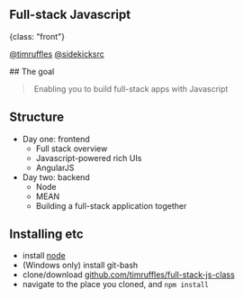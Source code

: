 ## Full-stack Javascript
{class: "front"}

[@timruffles](http://twitter.com/timruffles)
[@sidekicksrc](http://twitter.com/sidekicksrc)

## The goal

> Enabling you to build full-stack apps with Javascript

## Structure

- Day one: frontend
  - Full stack overview
  - Javascript-powered rich UIs
  - AngularJS
- Day two: backend
  - Node
  - MEAN
  - Building a full-stack application together

## Installing etc

- install [node](http://nodejs.org/download)
- (Windows only) install git-bash
- clone/download [github.com/timruffles/full-stack-js-class](https://github.com/timruffles/full-stack-js-class)
- navigate to the place you cloned, and `npm install`



